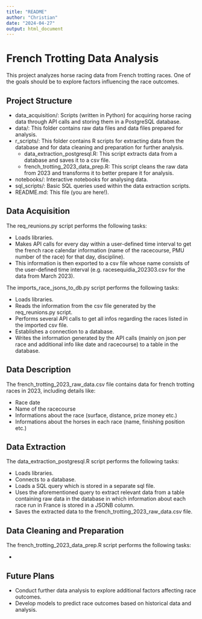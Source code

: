 ```yaml
---
title: "README"
author: "Christian"
date: "2024-04-27"
output: html_document
---
```



# French Trotting Data Analysis

This project analyzes horse racing data from French trotting races. One of the goals should be to explore factors influencing the race outcomes.


## Project Structure

* data_acquisition/: Scripts (written in Python) for acquiring horse racing data through API calls and storing them in a PostgreSQL database.
* data/: This folder contains raw data files and data files prepared for analysis.
* r_scripts/: This folder contains R scripts for extracting data from the database and for data cleaning and preparation for further analysis.
    + data_extraction_postgresql.R: This script extracts data from a database and saves it to a csv file.
    + french_trotting_2023_data_prep.R: This script cleans the raw data from 2023 and transforms it to better prepare it for analysis.
* notebooks/: Interactive notebooks for analysing data.
* sql_scripts/: Basic SQL queries used within the data extraction scripts.
* README.md: This file (you are here!).


## Data Acquisition

The req_reunions.py script performs the following tasks:

* Loads libraries.
* Makes API calls for every day within a user-defined time interval to get the french race calendar information (name of the racecourse, PMU number of the race) for that day, discipline).
* This information is then exported to a csv file whose name consists of the user-defined time interval (e.g. racesequidia_202303.csv for the data from March 2023).

The imports_race_jsons_to_db.py script performs the following tasks:

* Loads libraries.
* Reads the information from the csv file generated by the req_reunions.py script.
* Performs several API calls to get all infos regarding the races listed in the imported csv file.
* Establishes a connection to a database.
* Writes the information generated by the API calls (mainly on json per race and additional info like date and racecourse) to a table in the database.


## Data Description

The french_trotting_2023_raw_data.csv file contains data for french trotting races in 2023, including details like:

* Race date
* Name of the racecourse
* Informations about the race (surface, distance, prize money etc.)
* Informations about the horses in each race (name, finishing position etc.)


## Data Extraction

The data_extraction_postgresql.R script performs the following tasks:

* Loads libraries.
* Connects to a database.
* Loads a SQL query which is stored in a separate sql file.
* Uses the aforementioned query to extract relevant data from a table containing raw data in the database in which information about each race run in France is stored in a JSONB column. 
* Saves the extracted data to the french_trotting_2023_raw_data.csv file.


## Data Cleaning and Preparation

The french_trotting_2023_data_prep.R script performs the following tasks:

*



## Future Plans

* Conduct further data analysis to explore additional factors affecting race outcomes.
* Develop models to predict race outcomes based on historical data and analysis.





